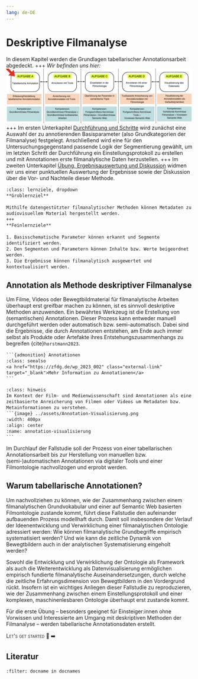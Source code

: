 ```yaml
---
lang: de-DE
---
```

# Deskriptive Filmanalyse

In diesem Kapitel werden die Grundlagen tabellarischer Annotationsarbeit abgedeckt.
+++
*Wir befinden uns hier:*
![Aufgabe 1](../assets/Aufgabenstruktur-01.png)
+++
Im ersten Unterkapitel [Durchführung und Schritte](../Kapitel_II/Aufgabe_A_UK-2.md) wird zunächst eine Auswahl der zu annotierenden Basisparameter (also Grundkategorien der Filmanalyse) festgelegt. Anschließend wird eine für den Untersuchungsgegenstand passende Logik der Segmentierung gewählt, um im letzten Schritt der Durchführung ein Einstellungsprotokoll zu erstellen und mit Annotationen erste filmanalytische Daten herzustellen.
+++
Im zweiten Unterkapitel [Übung, Ergebnisauswertung und Diskussion](../Kapitel_II/Aufgabe_A_UK-3.md) widmen wir uns einer punktuellen Auswertung der Ergebnisse sowie der Diskussion über die Vor- und Nachteile dieser Methode. 

```{admonition} Lernziele
:class: lernziele, dropdown
**Groblernziel**

Mithilfe datengestützter filmanalytischer Methoden können Metadaten zu audiovisuellem Material hergestellt werden.
+++
**Feinlernziele**

1. Basisschematische Parameter können erkannt und Segmente identifiziert werden.
2. Den Segmenten und Parametern können Inhalte bzw. Werte beigeordnet werden.
3. Die Ergebnisse können filmanalytisch ausgewertet und kontextualisiert werden.
```

## Annotation als Methode deskriptiver Filmanalyse
Um Filme, Videos oder Bewegtbildmaterial für filmanalytische Arbeiten überhaupt erst greifbar machen zu können, ist es sinnvoll deskriptive Methoden anzuwenden. Ein bewährtes Werkzeug ist die Erstellung von (semantischen) Annotationen. Dieser Prozess kann entweder manuell durchgeführt werden oder automatisch bzw. semi-automatisch. Dabei sind die Ergebnisse, die durch Annotationen entstehen, am Ende auch immer selbst als Produkte oder Artefakte ihres Entstehungszusammenhangs zu begreifen {cite}`horstmann2023`.

````{margin}
```{admonition} Annotationen
:class: seealso
<a href="https://zfdg.de/wp_2023_002" class="external-link" target="_blank">Mehr Information zu Annotationen</a>
```
````
````{admonition} Hinweis
:class: hinweis
Im Kontext der Film- und Medienwissenschaft sind Annotationen als eine zeitbasierte Anreicherung von Filmen oder Videos um Metadaten bzw. Metainformationen zu verstehen.
```{image} ../assets/Annotation-Visualisierung.png
:width: 400px
:align: center
:name: annotation-visualisierung
```
````

Im Durchlauf der Fallstudie soll der Prozess von einer tabellarischen Annotationsarbeit bis zur Herstellung von manuellen bzw. (semi-)automatischen Annotationen via digitaler Tools und einer Filmontologie nachvollzogen und erprobt werden. 

## Warum tabellarische Annotationen?
Um nachvollziehen zu können, wie der Zusammenhang zwischen einem filmanalytischen Grundvokabular und einer auf Semantic Web basierten Filmontologie zustande kommt, führt diese Fallstudie den aufeinander aufbauenden Prozess modellhaft durch. Damit soll insbesondere der Verlauf der Ideenentwicklung und Verwirklichung einer filmanalytischen Ontologie adressiert werden: Wie können filmanalytische Grundbegriffe empirisch systematisiert werden? Und wie kann die zeitliche Dynamik von Bewegtbildern auch in der analytischen Systematisierung eingeholt werden? 

Sowohl die Entwicklung und Verwirklichung der Ontologie als Framework als auch die Weiterentwicklung als Datenvisualisierung ermöglichen empirisch fundierte filmanalytische Auseinandersetzungen, durch welche die zeitliche Erfahrungsdimension von Bewegtbildern in den Vordergrund rückt. Insofern ist ein wichtiges Anliegen dieser Fallstudie zu reproduzieren, wie der Zusammenhang zwischen einem Einstellungsprotokoll und einer komplexen, maschinenlesbaren Ontologie überhaupt erst zustande kommt. 

Für die erste Übung – besonders geeignet für Einsteiger:innen ohne Vorwissen und Interessierte am Umgang mit deskriptiven Methoden der Filmanalyse – werden tabellarische Annotationsdaten erstellt.

<span style="font-variant: small-caps;" >Let's get started 🚀 ➡️</span>

## Literatur

```{bibliography}
:filter: docname in docnames
```